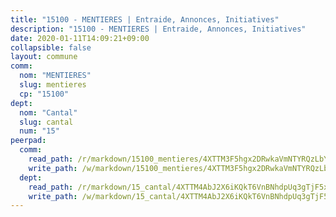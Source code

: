 ```yaml
---
title: "15100 - MENTIERES | Entraide, Annonces, Initiatives"
description: "15100 - MENTIERES | Entraide, Annonces, Initiatives"
date: 2020-01-11T14:09:21+09:00
collapsible: false
layout: commune
comm:
  nom: "MENTIERES"
  slug: mentieres
  cp: "15100"
dept:
  nom: "Cantal"
  slug: cantal
  num: "15"
peerpad:
  comm:
    read_path: /r/markdown/15100_mentieres/4XTTM3F5hgx2DRwkaVmNTYRQzLbYNXvk8q83TsZ8mjqfJajq9
    write_path: /w/markdown/15100_mentieres/4XTTM3F5hgx2DRwkaVmNTYRQzLbYNXvk8q83TsZ8mjqfJajq9-K3TgU3iNCFgALvrZy26oEVSd1A5ssaxoNBVhS1YH9EvyZEX2KWpf4CGE7TkpfaXx91JWXnvnJLShE171u3S7R4XM7w9GEAcz3NwX1RFmS1fdvds23XZJ24C2GrxatmLzcedUdK8T
  dept:
    read_path: /r/markdown/15_cantal/4XTTM4AbJ2X6iKQkT6VnBNhdpUq3gTjF5xvzeLXgyMbip7oZi
    write_path: /w/markdown/15_cantal/4XTTM4AbJ2X6iKQkT6VnBNhdpUq3gTjF5xvzeLXgyMbip7oZi-K3TgUzLxcVoV3Spfk4WRRT7ns4FZHP5DRn3T5Xt1HAMNkCgdMWpswwmyZFy1f4TzqjHqM6bwRLmH4WDVWsNZdM34scPnnmiNG41mKcAmEspoSpDYQr7FHqoFAfy15CJrkSEmsoqS
---
```


